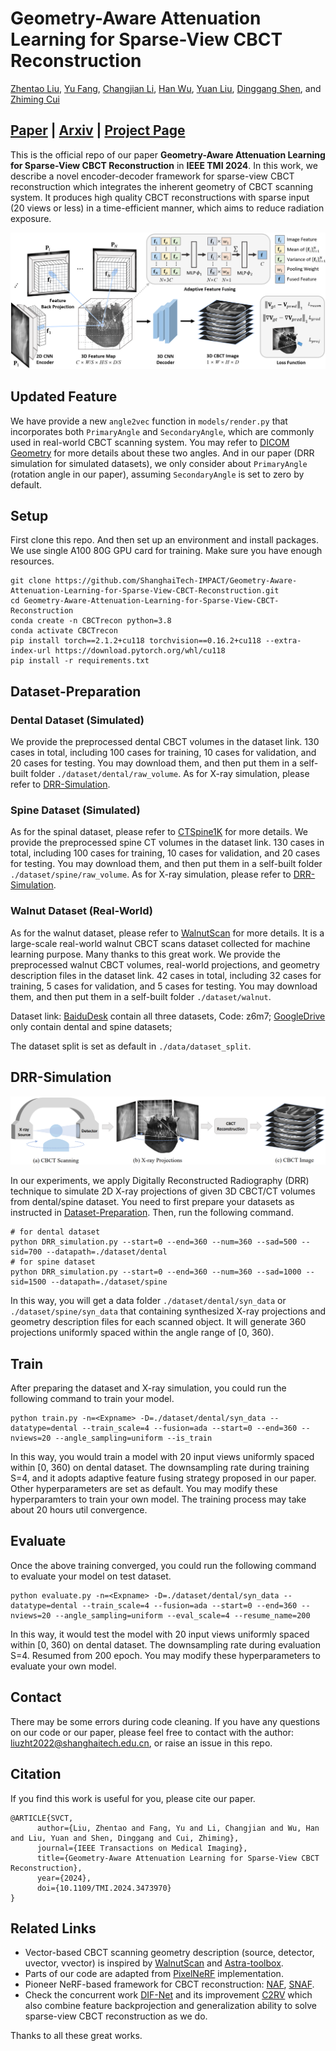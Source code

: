 # Geometry-Aware Attenuation Learning for Sparse-View CBCT Reconstruction
[Zhentao Liu](https://zhentao-liu.github.io/), [Yu Fang](https://yuffish.github.io/), [Changjian Li](https://enigma-li.github.io/), [Han Wu](http://hanwu.website/), [Yuan Liu](https://liuyuan-pal.github.io/), [Dinggang Shen](https://idea.bme.shanghaitech.edu.cn/), and [Zhiming Cui](https://shanghaitech-impact.github.io/)

## [Paper](https://ieeexplore.ieee.org/document/10705334) | [Arxiv](https://arxiv.org/abs/2303.14739) | [Project Page](https://shanghaitech-impact.github.io/Geometry-Aware-Attenuation-Learning-for-Sparse-View-CBCT-Reconstruction/)

This is the official repo of our paper **Geometry-Aware Attenuation Learning for Sparse-View CBCT Reconstruction** in **IEEE TMI 2024**. In this work, we describe a novel encoder-decoder framework for sparse-view CBCT reconstruction which integrates the inherent geometry of CBCT scanning system. It produces high quality CBCT reconstructions with sparse input (20 views or less) in a time-efficient manner, which aims to reduce radiation exposure.

![](./image/CBCT_recon_TMI.png)

## Updated Feature
We have provide a new `angle2vec` function in `models/render.py` that incorporates both `PrimaryAngle` and `SecondaryAngle`, which are commonly used in real-world CBCT scanning system. You may refer to [DICOM Geometry](https://dicom.innolitics.com/ciods/x-ray-angiographic-image/xa-positioner/00181510) for more details about these two angles. And in our paper (DRR simulation for simulated datasets), we only consider about `PrimaryAngle` (rotation angle in our paper), assuming `SecondaryAngle` is set to zero by default. 

## Setup
First clone this repo. And then set up an environment and install packages. We use single A100 80G GPU card for training. Make sure you have enough resources.

    git clone https://github.com/ShanghaiTech-IMPACT/Geometry-Aware-Attenuation-Learning-for-Sparse-View-CBCT-Reconstruction.git
    cd Geometry-Aware-Attenuation-Learning-for-Sparse-View-CBCT-Reconstruction
    conda create -n CBCTrecon python=3.8
    conda activate CBCTrecon
    pip install torch==2.1.2+cu118 torchvision==0.16.2+cu118 --extra-index-url https://download.pytorch.org/whl/cu118
    pip install -r requirements.txt

## Dataset-Preparation

### Dental Dataset (Simulated)
We provide the preprocessed dental CBCT volumes in the dataset link. 130 cases in total, including 100 cases for training, 10 cases for validation, and 20 cases for testing. You may download them, and then put them in a self-built folder `./dataset/dental/raw_volume`. As for X-ray simulation, please refer to [DRR-Simulation](#DRR-Simulation).

### Spine Dataset (Simulated)
As for the spinal dataset, please refer to [CTSpine1K](https://github.com/MIRACLE-Center/CTSpine1K) for more details. We provide the preprocessed spine CT volumes in the dataset link. 130 cases in total, including 100 cases for training, 10 cases for validation, and 20 cases for testing. You may download them, and then put them in a self-built folder `./dataset/spine/raw_volume`. As for X-ray simulation, please refer to [DRR-Simulation](#DRR-Simulation).
### Walnut Dataset (Real-World)
As for the walnut dataset, please refer to [WalnutScan](https://github.com/cicwi/WalnutReconstructionCodes) for more details. It is a large-scale real-world walnut CBCT scans dataset collected for machine learning purpose. Many thanks to this great work. We provide the preprocessed walnut CBCT volumes, real-world projections, and geometry description files in the dataset link. 42 cases in total, including 32 cases for training, 5 cases for validation, and 5 cases for testing. You may download them, and then put them in a self-built folder `./dataset/walnut`.

Dataset link: 
[BaiduDesk](https://pan.baidu.com/s/1fDVFzLQhCw_PDU8Z94KiaQ) contain all three datasets, Code: z6m7; 
[GoogleDrive](https://drive.google.com/drive/folders/1lohU5e9oiGehK3F6W8etLlMYCWI04qnW?usp=drive_link) only contain dental and spine datasets;

The dataset split is set as default in `./data/dataset_split`.

## DRR-Simulation

![](./image/DRR.png)

In our experiments, we apply Digitally Reconstructed Radiography (DRR) technique to simulate 2D X-ray projections of given 3D CBCT/CT volumes from dental/spine dataset. You need to first prepare your datasets as instructed in [Dataset-Preparation](#Dataset-Preparation). Then, run the following command.

    # for dental dataset
    python DRR_simulation.py --start=0 --end=360 --num=360 --sad=500 --sid=700 --datapath=./dataset/dental
    # for spine dataset
    python DRR_simulation.py --start=0 --end=360 --num=360 --sad=1000 --sid=1500 --datapath=./dataset/spine

In this way, you will get a data folder `./dataset/dental/syn_data` or `./dataset/spine/syn_data` that containing synthesized X-ray projections and geometry description files for each scanned object. It will generate 360 projections uniformly spaced within the angle range of [0, 360).

## Train
After preparing the dataset and X-ray simulation, you could run the following command to train your model.

    python train.py -n=<Expname> -D=./dataset/dental/syn_data --datatype=dental --train_scale=4 --fusion=ada --start=0 --end=360 --nviews=20 --angle_sampling=uniform --is_train 

In this way, you would train a model with 20 input views uniformly spaced within [0, 360) on dental dataset. The downsampling rate during training S=4, and it adopts adaptive feature fusing strategy proposed in our paper. Other hyperparameters are set as default. You may modify these hyperparamters to train your own model. The training process may take about 20 hours util convergence.

## Evaluate
Once the above training converged, you could run the following command to evaluate your model on test dataset.

    python evaluate.py -n=<Expname> -D=./dataset/dental/syn_data --datatype=dental --train_scale=4 --fusion=ada --start=0 --end=360 --nviews=20 --angle_sampling=uniform --eval_scale=4 --resume_name=200

In this way, it would test the model with 20 input views uniformly spaced within [0, 360) on dental dataset. The downsampling rate during evaluation S=4. Resumed from 200 epoch. You may modify these hyperparameters to evaluate your own model.

## Contact
There may be some errors during code cleaning. If you have any questions on our code or our paper, please feel free to contact with the author: liuzht2022@shanghaitech.edu.cn, or raise an issue in this repo. 

## Citation
If you find this work is useful for you, please cite our paper.

    @ARTICLE{SVCT,
          author={Liu, Zhentao and Fang, Yu and Li, Changjian and Wu, Han and Liu, Yuan and Shen, Dinggang and Cui, Zhiming},
          journal={IEEE Transactions on Medical Imaging}, 
          title={Geometry-Aware Attenuation Learning for Sparse-View CBCT Reconstruction}, 
          year={2024},
          doi={10.1109/TMI.2024.3473970}
    }

## Related Links
- Vector-based CBCT scanning geometry description (source, detector, uvector, vvector) is inspired by [WalnutScan](https://github.com/cicwi/WalnutReconstructionCodes) and [Astra-toolbox](https://github.com/astra-toolbox/astra-toolbox).
- Parts of our code are adapted from [PixelNeRF](https://github.com/sxyu/pixel-nerf) implementation.
- Pioneer NeRF-based framework for CBCT reconstruction: [NAF](https://github.com/Ruyi-Zha/naf_cbct), [SNAF](https://arxiv.org/abs/2211.17048).
- Check the concurrent work [DIF-Net](https://github.com/xmed-lab/DIF-Net) and its improvement [C2RV](https://github.com/xmed-lab/C2RV-CBCT) which also combine feature backprojection and generalization ability to solve sparse-view CBCT reconstruction as we do.

Thanks to all these great works.
